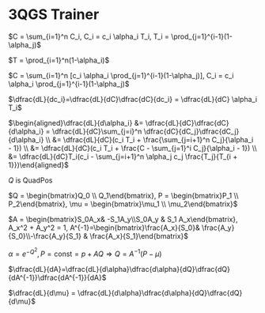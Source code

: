 # 3QGS Trainer

$C = \sum_{i=1}^n C_i, C_i = c_i \alpha_i T_i, T_i = \prod_{j=1}^{i-1}(1-\alpha_j)$

$T = \prod_{i=1}^n(1-\alpha_i)$

$C = \sum_{i=1}^n [c_i \alpha_i \prod_{j=1}^{i-1}(1-\alpha_j)], C_i = c_i \alpha_i \prod_{j=1}^{i-1}(1-\alpha_j)$

$\dfrac{dL}{dc_i}=\dfrac{dL}{dC}\dfrac{dC}{dc_i} = \dfrac{dL}{dC} \alpha_i T_i$

$\begin{aligned}\dfrac{dL}{d\alpha_i} &= \dfrac{dL}{dC}\dfrac{dC}{d\alpha_i} = \dfrac{dL}{dC}\sum_{j=i}^n \dfrac{dC}{dC_j}\dfrac{dC_j}{d\alpha_i} \\ &= \dfrac{dL}{dC}(c_i T_i +  \frac{\sum_{j=i+1}^n C_j}{\alpha_i - 1}) \\ &= \dfrac{dL}{dC}(c_i T_i +  \frac{C - \sum_{j=1}^i C_j}{\alpha_i - 1}) \\ &= \dfrac{dL}{dC}T_i(c_i - \sum_{j=i+1}^n \alpha_j c_j \frac{T_j}{T_{i + 1}})\end{aligned}$



$Q \text{ is QuadPos}$

$Q = \begin{bmatrix}Q_0 \\ Q_1\end{bmatrix}, P = \begin{bmatrix}P_1 \\ P_2\end{bmatrix}, \mu = \begin{bmatrix}\mu_1 \\ \mu_2\end{bmatrix}$

$A = \begin{bmatrix}S_0A_x& -S_1A_y\\S_0A_y & S_1 A_x\end{bmatrix}, A_x^2 + A_y^2 = 1, A^{-1}=\begin{bmatrix}\frac{A_x}{S_0}& \frac{A_y}{S_0}\\-\frac{A_y}{S_1} & \frac{A_x}{S_1}\end{bmatrix}$

$\alpha = e^{-Q^2}, P = \text{const} = p + AQ \Rightarrow Q = A^{-1}(P - \mu)$

$\dfrac{dL}{dA}=\dfrac{dL}{d\alpha}\dfrac{d\alpha}{dQ}\dfrac{dQ}{dA^{-1}}\dfrac{dA^{-1}}{dA}$

$\dfrac{dL}{d\mu} = \dfrac{dL}{d\alpha}\dfrac{d\alpha}{dQ}\dfrac{dQ}{d\mu}$